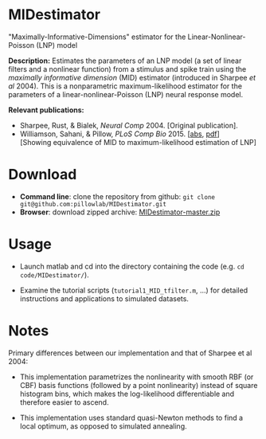 # MIDestimator
"Maximally-Informative-Dimensions" estimator for the Linear-Nonlinear-Poisson (LNP) model

**Description:** Estimates the parameters of an LNP model (a set of linear filters and a nonlinear function) from a stimulus and
 spike train using the *maximally informative dimension* (MID) estimator (introduced in Sharpee *et al* 2004). This is a nonparametric maximum-likelihood estimator for the parameters of a linear-nonlinear-Poisson (LNP) neural response model.

**Relevant publications:**

* Sharpee, Rust, & Bialek, *Neural Comp* 2004.  [Original publication].
* Williamson, Sahani, & Pillow, *PLoS Comp Bio* 2015. [[abs](http://pillowlab.princeton.edu/pubs/abs_Williamson15_PLoSCB.html),
      [pdf](http://pillowlab.princeton.edu/pubs/Williamson_etal_plosCB2015.pdf)]  
      [Showing equivalence of MID to maximum-likelihood estimation of LNP]

Download
==========

* **Command line**: clone the repository from github:
```git clone git@github.com:pillowlab/MIDestimator.git```
* **Browser**:  download zipped archive:  [MIDestimator-master.zip](https://github.com/pillowlab/MIDestimator/archive/master.zip)


Usage
=====

* Launch matlab and cd into the directory containing the code
 (e.g. `cd code/MIDestimator/`).

* Examine the tutorial scripts (`tutorial1_MID_tfilter.m`, ...) for detailed instructions and applications to simulated datasets.


Notes
=====

Primary differences between our implementation and that of Sharpee et
al 2004:

* This implementation parametrizes the nonlinearity with smooth RBF
  (or CBF) basis functions (followed by a point nonlinearity) instead
  of square histogram bins, which makes the log-likelihood
  differentiable and therefore easier to ascend.

* This implementation uses standard quasi-Newton methods to find a
  local optimum, as opposed to simulated annealing.
